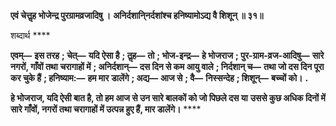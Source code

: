 **एवं चेत्तॢह भोजेन्द्र पुरग्रामव्रजादिषु ।** **अनिर्दशानि्नर्दशांश्च हनिष्यामोऽद्य वै शिशून् ॥ ३१॥** 

शब्दार्थ **** 

**एवम्—** **इस तरह** **; चेत्—** **यदि ऐसा है** **; तॢह—** **तो** **; भोज-इन्द्र—** **हे भोजराज** **; पुर-ग्राम-व्रज-आदिषु—** **सारे नगरों, गाँवों तथा** **चरागाहों में** **; अनिर्दशान्—** **दस दिन से कम आयु वाले** **; निर्दशान् च—** **तथा जो दस दिन पूरा कर चुके हैं** **; हनिष्याम:—** **हम मार** **डालेंगे** **; अद्य—** **आज से** **; वै—** **निस्सन्देह** **; शिशून्—** **बच्चों को।** **.** 

**हे भोजराज, यदि ऐसी बात है, तो हम आज से उन सारे बालकों को जो पिछले दस या** **उससे कुछ अधिक दिनों में सारे गाँवों, नगरों तथा चरागाहों में उत्पन्न हुए हैं, मार डालेंगे।** **** 